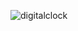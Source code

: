 ![digitalclock](https://github.com/StephSteel/Digital-Clock/assets/138608345/ed6cc4c7-e39a-41f8-b9b4-a282631127e9)
